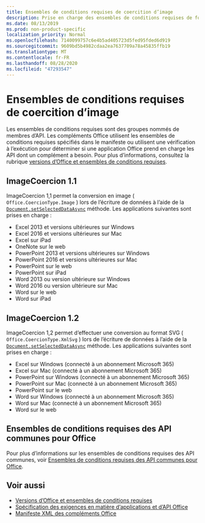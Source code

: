 ```yaml
---
title: Ensembles de conditions requises de coercition d’image
description: Prise en charge des ensembles de conditions requises de forçage d’image avec des compléments Office dans Excel, PowerPoint et Word.
ms.date: 08/13/2019
ms.prod: non-product-specific
localization_priority: Normal
ms.openlocfilehash: 7140099757c6e4b5ad405723d5fed95fded6d919
ms.sourcegitcommit: 9609bd5b4982cdaa2ea7637709a78a45835ffb19
ms.translationtype: MT
ms.contentlocale: fr-FR
ms.lasthandoff: 08/28/2020
ms.locfileid: "47293547"
---
```

# <a name="image-coercion-requirement-sets"></a>Ensembles de conditions requises de coercition d’image

Les ensembles de conditions requises sont des groupes nommés de membres d’API. Les compléments Office utilisent les ensembles de conditions requises spécifiés dans le manifeste ou utilisent une vérification à l’exécution pour déterminer si une application Office prend en charge les API dont un complément a besoin. Pour plus d’informations, consultez la rubrique [versions d’Office et ensembles de conditions requises](../../develop/office-versions-and-requirement-sets.md).

## <a name="imagecoercion-11"></a>ImageCoercion 1.1

ImageCoercion 1,1 permet la conversion en image ( `Office.CoercionType.Image` ) lors de l’écriture de données à l’aide de la [`Document.setSelectedDataAsync`](/javascript/api/office/office.document#setselecteddataasync-data--options--callback-) méthode. Les applications suivantes sont prises en charge :

- Excel 2013 et versions ultérieures sur Windows
- Excel 2016 et versions ultérieures sur Mac
- Excel sur iPad
- OneNote sur le web
- PowerPoint 2013 et versions ultérieures sur Windows
- PowerPoint 2016 et versions ultérieures sur Mac
- PowerPoint sur le web
- PowerPoint sur iPad
- Word 2013 ou version ultérieure sur Windows
- Word 2016 ou version ultérieure sur Mac
- Word sur le web
- Word sur iPad

## <a name="imagecoercion-12"></a>ImageCoercion 1.2

ImageCoercion 1,2 permet d’effectuer une conversion au format SVG ( `Office.CoercionType.XmlSvg` ) lors de l’écriture de données à l’aide de la [`Document.setSelectedDataAsync`](/javascript/api/office/office.document#setselecteddataasync-data--options--callback-) méthode. Les applications suivantes sont prises en charge :

- Excel sur Windows (connecté à un abonnement Microsoft 365)
- Excel sur Mac (connecté à un abonnement Microsoft 365)
- PowerPoint sur Windows (connecté à un abonnement Microsoft 365)
- PowerPoint sur Mac (connecté à un abonnement Microsoft 365)
- PowerPoint sur le web
- Word sur Windows (connecté à un abonnement Microsoft 365)
- Word sur Mac (connecté à un abonnement Microsoft 365)
- Word sur le web

## <a name="office-common-api-requirement-sets"></a>Ensembles de conditions requises des API communes pour Office

Pour plus d’informations sur les ensembles de conditions requises des API communes, voir [Ensembles de conditions requises des API communes pour Office](office-add-in-requirement-sets.md).

## <a name="see-also"></a>Voir aussi

- [Versions d’Office et ensembles de conditions requises](../../develop/office-versions-and-requirement-sets.md)
- [Spécification des exigences en matière d’applications et d’API Office](../../develop/specify-office-hosts-and-api-requirements.md)
- [Manifeste XML des compléments Office](../../develop/add-in-manifests.md)
